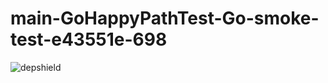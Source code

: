 # main-GoHappyPathTest-Go-smoke-test-e43551e-698

![depshield](https://staging.depshield.sonatype.org/badges/depshield-staging/main-GoHappyPathTest-Go-smoke-test-e43551e-698/depshield.svg)